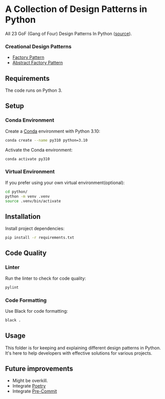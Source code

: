 # A Collection of Design Patterns in Python

All 23 GoF (Gang of Four) Design Patterns In Python ([source](https://www.udemy.com/course/design-patterns-in-python/learn/lecture/25231942#overview)).

### Creational Design Patterns
- [Factory Pattern](https://sbcode.net/python/factory/)
- [Abstract Factory Pattern](https://sbcode.net/python/abstract_factory/)

## Requirements

The code runs on Python 3.

## Setup

### Conda Environment

Create a [Conda](https://docs.conda.io/projects/miniconda/en/latest/index.html#quick-command-line-install) environment with Python 3.10:

```bash
conda create --name py310 python=3.10
```

Activate the Conda environment:

```bash
conda activate py310
```

### Virtual Environment

If you prefer using your own virtual environment(optional):

```bash
cd python/
python -m venv .venv
source .venv/bin/activate
```

## Installation

Install project dependencies:

```bash
pip install -r requirements.txt
```

## Code Quality

### Linter

Run the linter to check for code quality:

```bash
pylint
```

### Code Formatting

Use Black for code formatting:

```bash
black .
```

## Usage

This folder is for keeping and explaining different design patterns in Python. It's here to help developers with effective solutions for various projects.

## Future improvements

* Might be overkill.
* Integrate [Poetry](https://python-poetry.org)
* Integrate [Pre-Commit](https://pre-commit.com/#install)
